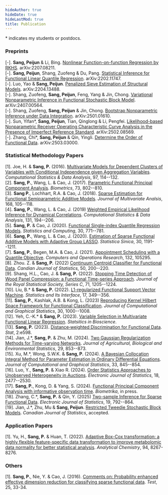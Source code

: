```yaml
---
hideAuthor: true
hideDate: true
hideLastMod: true
title: Publication
---
```


\* indicates my students or postdocs.

### Preprints

[-]. **Sang, Peijun** & Li, Bing. [Nonlinear Function-on-function Regression by RKHS](https://arxiv.org/abs/2207.08211). arXiv:2207.08211.\
[-]. **Sang, Peijun**, Shang, Zuofeng & Du, Pang. [Statistical Inference for Functional Linear Quantile Regression](https://arxiv.org/abs/2202.11747). arXiv:2202.11747.\
[-]. Luo, Yao & **Sang, Peijun**. [Penalized Sieve Estimation of Structural Models](https://arxiv.org/abs/2204.13488). arXiv:2204.13488.\
[-]. Shang, Zuofeng, **Sang, Peijun**, Feng, Yang & Jin, Chong. [Variational Nonparametric Inference in Functional Stochastic Block Model](https://arxiv.org/abs/2407.00564). arXiv:2407.00564.\
[-]. Shang, Zuofeng, **Sang, Peijun** & Jin, Chong. [Bootstrap Nonparametric Inference under Data Integration](https://arxiv.org/abs/2501.01610). arXiv:2501.01610.\
[-]. Sun, Yifan\*, **Sang, Peijun**, Tian, Qinglong & Li, Pengfei. [Likelihood-based Nonparametric Receiver Operating Characteristic Curve Analysis in the Presence of Imperfect Reference Standard](http://arxiv.org/abs/2502.08569). arXiv:2502.08569.\
[-]. Zhang, Chi\*, **Sang, Peijun** & Qin, Yingli. [Determine the Order of Functional Data](https://arxiv.org/abs/2503.03000). arXiv:2503.03000.


### Statistical Methodology Papers

[1]. Joe, H. & **Sang, P.** (2016). [Multivariate Models for Dependent Clusters of Variables with Conditional Independence given Aggregation Variables](https://www.sciencedirect.com/science/article/pii/S0167947315003011). *Computational Statistics & Data Analysis*, 97, 114--132.\
[2]. **Sang, P.**, Wang, L. & Cao, J. (2017). [Parametric Functional Principal Component Analysis](https://onlinelibrary.wiley.com/doi/10.1111/biom.12641). *Biometrics*, 73, 802--810.\
[3]. **Sang P.**, Lochhart, R.A. & Cao, J. (2018). [Sparse Estimation for Functional Semiparametric Additive Models](https://www.sciencedirect.com/science/article/pii/S0047259X18303385). *Journal of Multivariate Analsis*, 168, 105--118.\
[4]. **Sang, P.**, Wang, L. & Cao, J. (2019) [Weighted Empirical Likelihood Inference for Dynamical Correlations](https://www.sciencedirect.com/science/article/pii/S0167947318301695). *Computational Statistics & Data Analysis*, 131, 194--206.\
[5]. **Sang, P.** & Cao, J. (2020). [Functional Single-index Quantile Regression Models](https://link.springer.com/article/10.1007/s11222-019-09917-6). *Statistics and Computing*, 30, 771--781.\
[6]. **Sang, P.**, Wang, L. & Cao, J. (2020). [Estimation of Sparse Functional Additive Models with Adaptive Group LASSO](https://www3.stat.sinica.edu.tw/statistica/J30N3/J30N33/J30N33.html). *Statistica Sinica*, 30, 1191--1211.\
[7]. **Sang, P.**, Begen, M.A. & Cao, J. (2021). [Appointment Scheduling with a Quantile Objective](https://www.sciencedirect.com/science/article/pii/S0305054821000873). *Computers and Operations Research*, 132, 105295.\
[8]. Zhou. Z. & **Sang, P.** (2022) [Continuum Centroid Classifier for Functional Data](https://onlinelibrary.wiley.com/doi/full/10.1002/cjs.11624). *Candian Journal of Statistics*, 50, 200--220.\
[9]. Shang, H.L., Cao, J. & **Sang, P.** (2022). [Stopping Time Detection of Wood Panel Compression: a Functional Time-series Approach](https://academic.oup.com/jrsssc/article/71/5/1205/7073314). *Journal of the Royal Statistical Society, Series C*, 71, 1205--1224.\
[10]. Liu, B.\* & **Sang, P.** (2022). [L1-regularized Functional Support Vector Machine](https://link.intlpress.com/JDetail/1830854179460599809). *Statistics and Its Interface*, 17, 349--356.\
[11]. **Sang, P.**, Kashlak, A.B. & Kong, L. (2023) [Reproducing Kernel Hilbert Space Framework for Functional Classification](https://www.google.com/search?client=firefox-b-d&q=Reproducing+kernel+Hilbert+space+framework+for+functional+classification). *Journal of Computational and Graphical Statistics*, 30, 1000--1008.\
[12]. Yeh, C.-K.\* & **Sang, P.** (2023). [Variable Selection in Multivariate Functional Linear Regression](https://www.google.com/search?client=firefox-b-d&q=Variable+selection+in+multivariate+functional+linear+regression). *Statsitics in Bioscience*.\
[13]. **Sang, P.** (2023). [Distance‐weighted Discrimination for Functional Data](https://onlinelibrary.wiley.com/doi/full/10.1002/sta4.598). *Stat*, 2:e598.\
[14]. Jian, J.\*, **Sang, P.** & Zhu, M. (2024). [Two Gaussian Regularization Methods for Time-varying Networks](https://link.springer.com/article/10.1007/s13253-023-00591-w). *Journal of Agricultural, Biological and Environmental Statistics*, 29, 853--873.\
[15]. Xu, M.\*, Wong, S.W.K. & **Sang, P.** (2024). [A Bayesian Collocation Integral Method for Parameter Estimation in Ordinary Differential Equations](https://www.tandfonline.com/doi/full/10.1080/10618600.2024.2302528). *Journal of Computational and Graphical Statistics*, 33, 845--854.\
[16]. Luo, Y., **Sang, P.** & Xiao R. (2024). [Order Statistics Approaches to Unobserved Heterogeneity in Auctions](https://projecteuclid.org/journals/electronic-journal-of-statistics/volume-18/issue-1/Order-statistics-approaches-to-unobserved-heterogeneity-in-auctions/10.1214/24-EJS2258.full). *Electronic Journal of Statistics*, 18, 2477--2530.\
[17]. **Sang, P.**, Kong, D. & Yang, S. (2024). [Functional Principal Component Analysis with informative observation time](https://academic.oup.com/biomet/advance-article/doi/10.1093/biomet/asae055/7825363?searchresult=1). *Biometrika*, in press.\
[18]. Zhang, C.\*, **Sang, P.** & Qin, Y. (2025) [Two-sample Inference for Sparse Functional Data](https://projecteuclid.org/journals/electronic-journal-of-statistics/volume-19/issue-1/Two-sample-inference-for-sparse-functional-data/10.1214/25-EJS2348.full). *Electronic Journal of Statistics*, 19, 792--864.\
[19]. Jian, J.\*, Zhu, Mu & **Sang, Peijun**. [Restricted Tweedie Stochastic Block Models](https://arxiv.org/abs/2310.10952). *Canadian Journal of Statistics*, accepted.

### Application Papers

[1]. Yu, H., **Sang, P.** & Huan, T. (2022). [Adaptive Box-Cox transformation: a highly flexible feature-specific data transformation to improve metabolomic data normality for better statistical analysis](https://pubs.acs.org/doi/10.1021/acs.analchem.2c00503). *Analytical Chemistry*, 94, 8267-8276.

### Others

[1]. **Sang, P.**, Nie, Y. & Cao, J. (2016). [Comments on: Probability enhanced effective dimension reduction for classifying sparse functional data](https://link.springer.com/content/pdf/10.1007/s11749-015-0473-z.pdf?utm_source=scopus&getft_integrator=scopus). *Test*, 25, 33-34.
